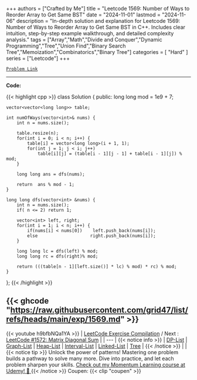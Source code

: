 
+++
authors = ["Crafted by Me"]
title = "Leetcode 1569: Number of Ways to Reorder Array to Get Same BST"
date = "2024-11-01"
lastmod = "2024-11-06"
description = "In-depth solution and explanation for Leetcode 1569: Number of Ways to Reorder Array to Get Same BST in C++. Includes clear intuition, step-by-step example walkthrough, and detailed complexity analysis."
tags = ["Array","Math","Divide and Conquer","Dynamic Programming","Tree","Union Find","Binary Search Tree","Memoization","Combinatorics","Binary Tree"]
categories = [
    "Hard"
]
series = ["Leetcode"]
+++



[`Problem Link`](https://leetcode.com/problems/number-of-ways-to-reorder-array-to-get-same-bst/description/)

---
**Code:**

{{< highlight cpp >}}
class Solution {
public:
    long long mod = 1e9 + 7;
    
    vector<vector<long long>> table;
    
    int numOfWays(vector<int>& nums) {
        int n = nums.size();

        table.resize(n);
        for(int i = 0; i < n; i++) {
            table[i] = vector<long long>(i + 1, 1);
            for(int j = 1; j < i; j++)
                table[i][j] = (table[i - 1][j - 1] + table[i - 1][j]) % mod;
        }
        
        long long ans = dfs(nums);

        return  ans % mod - 1;
    }
    
    long long dfs(vector<int> &nums) {
        int n = nums.size();
        if( n <= 2) return 1;
        
        vector<int> left, right;
        for(int i = 1; i < n; i++) {
            if(nums[i] < nums[0])    left.push_back(nums[i]);
            else                    right.push_back(nums[i]);
        }
        
        long long lc = dfs(left) % mod;
        long long rc = dfs(right)% mod;
        
        return (((table[n - 1][left.size()] * lc) % mod) * rc) % mod;
    }
};
{{< /highlight >}}

{{< ghcode "https://raw.githubusercontent.com/grid47/list/refs/heads/main/exp/1569.md" >}}
---
{{< youtube h9bfbNQa1YA >}}
| [LeetCode Exercise Compilation](https://grid47.xyz/leetcode/) / Next : [LeetCode #1572: Matrix Diagonal Sum](https://grid47.xyz/posts/leetcode_1572) |
| --- |
{{< notice info >}}
| [DP-List](https://grid47.xyz/lists/dp/) | [Graph-List](https://grid47.xyz/lists/graph/) | [Heap-List](https://grid47.xyz/lists/heap/) | [Interval-List](https://grid47.xyz/lists/interval/) | [Linked-List](https://grid47.xyz/lists/ll/) | [Tree](https://grid47.xyz/lists/tree/) |
{{< /notice >}}
| |
{{< notice tip >}}
Unlock the power of patterns! Mastering one problem builds a pathway to solve many more. Dive into practice, and let each problem sharpen your skills. [Check out my Momentum Learning course at Udemy! 🚀 ](https://www.udemy.com/course/algorithms-and-data-structures-in-cpp/)
{{< /notice >}}
Coupen: {{< clip "coupen" >}}
